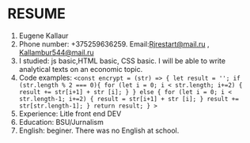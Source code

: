 # RESUME

1. Eugene Kallaur
1. Phone number: +375259636259. Email:Rjrestart@mail.ru , Kallambur544@mail.ru
1. I studied: js basic,HTML basic, CSS basic. I will be able to write analytical texts on an economic topic.
1. Code examples: `<const encrypt = (str) => { let result = ''; if (str.length % 2 === 0){ for (let i = 0; i < str.length; i+=2) { result += str[i+1] + str [i]; } } else { for (let i = 0; i < str.length-1; i+=2) { result = str[i+1] + str [i]; } result += str[str.length-1]; } return result; } >`
1. Experience: Litle front end DEV
1. Education: BSU/Jurnalism   
1. English: beginer. There was no English at school.
